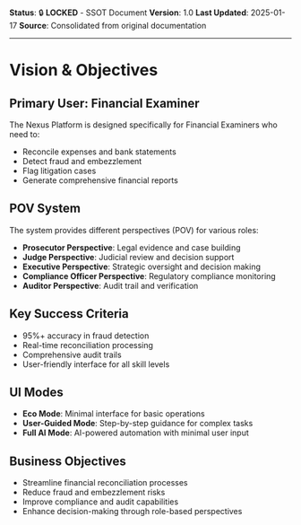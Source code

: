 **Status**: 🔒 **LOCKED** - SSOT Document
**Version**: 1.0
**Last Updated**: 2025-01-17
**Source**: Consolidated from original documentation

---

# Vision & Objectives

## Primary User: Financial Examiner

The Nexus Platform is designed specifically for Financial Examiners who need to:

- Reconcile expenses and bank statements
- Detect fraud and embezzlement
- Flag litigation cases
- Generate comprehensive financial reports

## POV System

The system provides different perspectives (POV) for various roles:

- **Prosecutor Perspective**: Legal evidence and case building
- **Judge Perspective**: Judicial review and decision support
- **Executive Perspective**: Strategic oversight and decision making
- **Compliance Officer Perspective**: Regulatory compliance monitoring
- **Auditor Perspective**: Audit trail and verification

## Key Success Criteria

- 95%+ accuracy in fraud detection
- Real-time reconciliation processing
- Comprehensive audit trails
- User-friendly interface for all skill levels

## UI Modes

- **Eco Mode**: Minimal interface for basic operations
- **User-Guided Mode**: Step-by-step guidance for complex tasks
- **Full AI Mode**: AI-powered automation with minimal user input

## Business Objectives

- Streamline financial reconciliation processes
- Reduce fraud and embezzlement risks
- Improve compliance and audit capabilities
- Enhance decision-making through role-based perspectives

